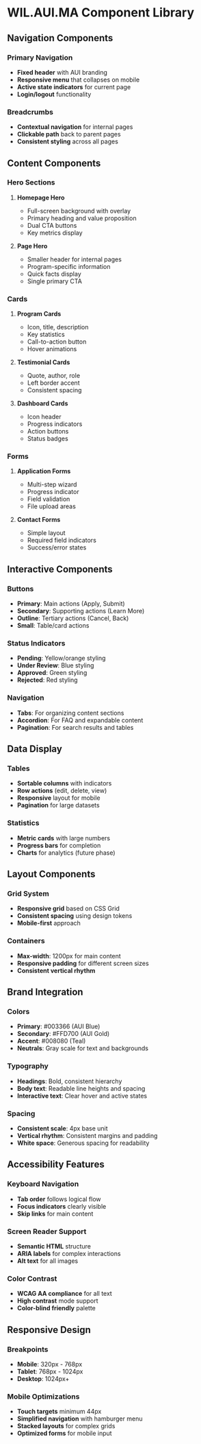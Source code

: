 # WIL.AUI.MA Component Library

## Navigation Components

### Primary Navigation
- **Fixed header** with AUI branding
- **Responsive menu** that collapses on mobile
- **Active state indicators** for current page
- **Login/logout** functionality

### Breadcrumbs
- **Contextual navigation** for internal pages
- **Clickable path** back to parent pages
- **Consistent styling** across all pages

## Content Components

### Hero Sections
1. **Homepage Hero**
   - Full-screen background with overlay
   - Primary heading and value proposition
   - Dual CTA buttons
   - Key metrics display

2. **Page Hero**
   - Smaller header for internal pages
   - Program-specific information
   - Quick facts display
   - Single primary CTA

### Cards
1. **Program Cards**
   - Icon, title, description
   - Key statistics
   - Call-to-action button
   - Hover animations

2. **Testimonial Cards**
   - Quote, author, role
   - Left border accent
   - Consistent spacing

3. **Dashboard Cards**
   - Icon header
   - Progress indicators
   - Action buttons
   - Status badges

### Forms
1. **Application Forms**
   - Multi-step wizard
   - Progress indicator
   - Field validation
   - File upload areas

2. **Contact Forms**
   - Simple layout
   - Required field indicators
   - Success/error states

## Interactive Components

### Buttons
- **Primary**: Main actions (Apply, Submit)
- **Secondary**: Supporting actions (Learn More)
- **Outline**: Tertiary actions (Cancel, Back)
- **Small**: Table/card actions

### Status Indicators
- **Pending**: Yellow/orange styling
- **Under Review**: Blue styling
- **Approved**: Green styling
- **Rejected**: Red styling

### Navigation
- **Tabs**: For organizing content sections
- **Accordion**: For FAQ and expandable content
- **Pagination**: For search results and tables

## Data Display

### Tables
- **Sortable columns** with indicators
- **Row actions** (edit, delete, view)
- **Responsive** layout for mobile
- **Pagination** for large datasets

### Statistics
- **Metric cards** with large numbers
- **Progress bars** for completion
- **Charts** for analytics (future phase)

## Layout Components

### Grid System
- **Responsive grid** based on CSS Grid
- **Consistent spacing** using design tokens
- **Mobile-first** approach

### Containers
- **Max-width**: 1200px for main content
- **Responsive padding** for different screen sizes
- **Consistent vertical rhythm**

## Brand Integration

### Colors
- **Primary**: #003366 (AUI Blue)
- **Secondary**: #FFD700 (AUI Gold)
- **Accent**: #008080 (Teal)
- **Neutrals**: Gray scale for text and backgrounds

### Typography
- **Headings**: Bold, consistent hierarchy
- **Body text**: Readable line heights and spacing
- **Interactive text**: Clear hover and active states

### Spacing
- **Consistent scale**: 4px base unit
- **Vertical rhythm**: Consistent margins and padding
- **White space**: Generous spacing for readability

## Accessibility Features

### Keyboard Navigation
- **Tab order** follows logical flow
- **Focus indicators** clearly visible
- **Skip links** for main content

### Screen Reader Support
- **Semantic HTML** structure
- **ARIA labels** for complex interactions
- **Alt text** for all images

### Color Contrast
- **WCAG AA compliance** for all text
- **High contrast** mode support
- **Color-blind friendly** palette

## Responsive Design

### Breakpoints
- **Mobile**: 320px - 768px
- **Tablet**: 768px - 1024px
- **Desktop**: 1024px+

### Mobile Optimizations
- **Touch targets** minimum 44px
- **Simplified navigation** with hamburger menu
- **Stacked layouts** for complex grids
- **Optimized forms** for mobile input
